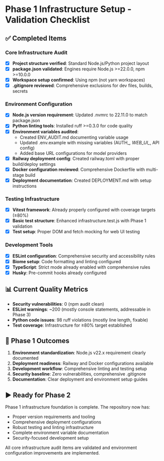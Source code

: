 # Phase 1 Infrastructure Setup - Validation Checklist

## ✅ Completed Items

### Core Infrastructure Audit
- [x] **Project structure verified**: Standard Node.js/Python project layout
- [x] **package.json validated**: Engines require Node.js >=22.0.0, npm >=10.0.0
- [x] **Workspace setup confirmed**: Using npm (not yarn workspaces)
- [x] **.gitignore reviewed**: Comprehensive exclusions for dev files, builds, secrets

### Environment Configuration
- [x] **Node.js version requirement**: Updated .nvmrc to 22.11.0 to match package.json
- [x] **Python linting tools**: Installed ruff >=0.3.0 for code quality
- [x] **Environment variables audited**: 
  - Created ENV_AUDIT.md documenting variable usage
  - Updated .env.example with missing variables (AUTH_*, WEB_UI_*, API config)
  - Added base URL configurations for model providers
- [x] **Railway deployment config**: Created railway.toml with proper build/deploy settings
- [x] **Docker configuration reviewed**: Comprehensive Dockerfile with multi-stage build
- [x] **Deployment documentation**: Created DEPLOYMENT.md with setup instructions

### Testing Infrastructure 
- [x] **Vitest framework**: Already properly configured with coverage targets (≥80%)
- [x] **Basic test structure**: Enhanced infrastructure.test.js with Phase 1 validation
- [x] **Test setup**: Proper DOM and fetch mocking for web UI testing

### Development Tools
- [x] **ESLint configuration**: Comprehensive security and accessibility rules
- [x] **Biome setup**: Code formatting and linting configured  
- [x] **TypeScript**: Strict mode already enabled with comprehensive rules
- [x] **Husky**: Pre-commit hooks already configured

## 📊 Current Quality Metrics
- **Security vulnerabilities**: 0 (npm audit clean)
- **ESLint warnings**: ~200 (mostly console statements, addressable in Phase 3)
- **Python code issues**: 98 ruff violations (mostly line length, fixable)
- **Test coverage**: Infrastructure for ≥80% target established

## 🎯 Phase 1 Outcomes
1. **Environment standardization**: Node.js v22.x requirement clearly documented
2. **Deployment readiness**: Railway and Docker configurations available
3. **Development workflow**: Comprehensive linting and testing setup
4. **Security baseline**: Zero vulnerabilities, comprehensive .gitignore
5. **Documentation**: Clear deployment and environment setup guides

## ▶️ Ready for Phase 2
Phase 1 infrastructure foundation is complete. The repository now has:
- Proper version requirements and tooling
- Comprehensive deployment configurations  
- Robust testing and linting infrastructure
- Complete environment variable documentation
- Security-focused development setup

All core infrastructure audit items are validated and environment configuration improvements are implemented.